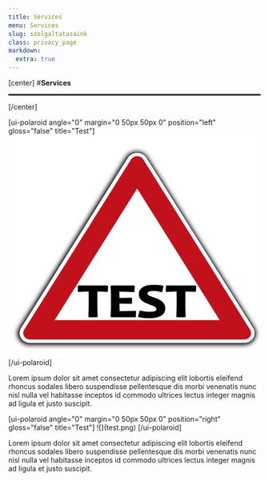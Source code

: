 ```yaml
---
title: Services
menu: Services
slug: szolgaltatasaink
class: privacy_page
markdown:
  extra: true
---
```


[center]
#**Services**
<hr style="border: 1px solid black;"/>
[/center]

<div markdown=1 class="polaroid-img">

[ui-polaroid angle="0" margin="0 50px 50px 0" position="left" gloss="false" title="Test"]
![](test.png)
[/ui-polaroid]

Lorem ipsum dolor sit amet consectetur adipiscing elit lobortis eleifend rhoncus sodales libero suspendisse pellentesque dis morbi venenatis nunc nisl nulla vel habitasse inceptos id commodo ultrices lectus integer magnis ad ligula et justo suscipit.

</div>



<div markdown=1 class="polaroid-img">
[ui-polaroid angle="0" margin="0 50px 50px 0" position="right" gloss="false" title="Test"]
![](test.png)
[/ui-polaroid]

Lorem ipsum dolor sit amet consectetur adipiscing elit lobortis eleifend rhoncus sodales libero suspendisse pellentesque dis morbi venenatis nunc nisl nulla vel habitasse inceptos id commodo ultrices lectus integer magnis ad ligula et justo suscipit.

</div>
